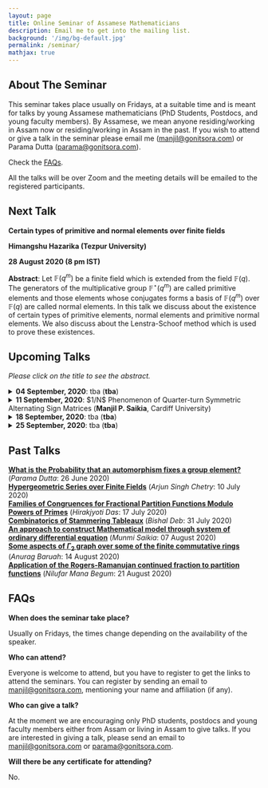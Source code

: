 ```yaml
---
layout: page
title: Online Seminar of Assamese Mathematicians
description: Email me to get into the mailing list.
background: '/img/bg-default.jpg'
permalink: /seminar/
mathjax: true
---
```


## About The Seminar

This seminar takes place usually on Fridays, at a suitable time and is meant for talks by young Assamese mathematicians (PhD Students, Postdocs, and young faculty members). By Assamese, we mean anyone residing/working in Assam now or residing/working in Assam in the past. If you wish to attend or give a talk in the seminar please email me (manjil@gonitsora.com) or Parama Dutta (parama@gonitsora.com).

Check the [FAQs](#faqs).

All the talks will be over Zoom and the meeting details will be emailed to the registered participants.

## Next Talk

**Certain types of primitive and normal elements over finite fields**

**Himangshu Hazarika (Tezpur University)**

**28 August 2020 (8 pm IST)**

**Abstract**: Let $\mathbb{F}(q^m)$ be a finite field which is extended from the field $\mathbb{F}(q)$. The generators of the multiplicative group $\mathbb{F}^{\star}(q^m)$ are called primitive elements and those elements whose conjugates forms a basis of $\mathbb{F}(q^m)$ over $\mathbb{F}(q)$ are called normal elements. In this talk we discuss about the existence of certain types of primitive elements, normal elements and primitive normal elements. We also discuss about the Lenstra-Schoof method which is used to prove these existences.



## Upcoming Talks

*Please click on the title to see the abstract.*
 
 

<details>
  <summary><b>04 September, 2020</b>: tba (<b>tba</b>)</summary>

tba
</details> 

<details>
  <summary><b>11 September, 2020</b>: $1/N$ Phenomenon of Quarter-turn Symmetric Alternating Sign Matrices (<b>Manjil P. Saikia</b>, Cardiff University)</summary>

Alternating sign matrices (ASMs) of order $n$ are $n\times n$ square matrices with entries in the set $\{0,\pm\}$ where the non-zero entries along the rows and columns alternate in sign and all the row and column sums are equal to $1$. In this talk we will introduce these objects, explain some central themes related to their enumenration and then prove two conjectures of Stroganov about certain aspects of ASMs with quarter-turn symmetry. The talk will be self-contained and no background will be assumed.
</details>  

<details>
  <summary><b>18 September, 2020</b>: tba (<b>tba</b>)</summary>

tba
</details>  

<details>
  <summary><b>25 September, 2020</b>: tba (<b>tba</b>)</summary>

tba
</details>  
  
    
      
      


## Past Talks
  
**[What is the Probability that an automorphism fixes a group element?](/seminar/Parama_Dutta.pdf)** (*Parama Dutta*: 26 June 2020)  
**[Hypergeometric Series over Finite Fields](/seminar/Arjun_Singh_Chetry.pdf)** (*Arjun Singh Chetry*: 10 July 2020)  
**[Families of Congruences for Fractional Partition Functions Modulo Powers of Primes](/seminar/Hirakjyoti_Das.pdf)** (*Hirakjyoti Das*: 17 July 2020)  
**[Combinatorics of Stammering Tableaux](/seminar/Bishal_Deb.pdf)** (*Bishal Deb*: 31 July 2020)  
**[An approach to construct Mathematical model through system of ordinary differential equation](/seminar/Munmi_Saikia.pdf)** (*Munmi Saikia*: 07 August 2020)  
**[Some aspects of $\Gamma_2$ graph over some of the finite commutative rings](/seminar/Anurag_Baruah.pdf)** (*Anurag Baruah*: 14 August 2020)  
**[Application of the Rogers-Ramanujan continued fraction to partition functions](/seminar/Nilufar_Mana_Begum.pdf)** (*Nilufar Mana Begum*: 21 August 2020)  
      
      



## <a name="faqs"></a>FAQs

**When does the seminar take place?**  

Usually on Fridays, the times change depending on the availability of the speaker.

**Who can attend?**  

Everyone is welcome to attend, but you have to register to get the links to attend the seminars. You can register by sending an email to manjil@gonitsora.com, mentioning your name and affiliation (if any).

**Who can give a talk?**  

At the moment we are encouraging only PhD students, postdocs and young faculty members either from Assam or living in Assam to give talks. If you are interested in giving a talk, please send an email to manjil@gonitsora.com or parama@gonitsora.com.

**Will there be any certificate for attending?**  

No.

